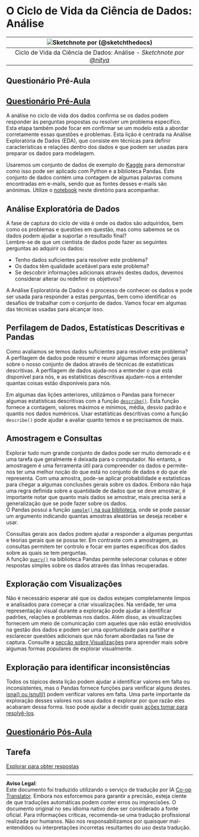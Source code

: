 <!--
CO_OP_TRANSLATOR_METADATA:
{
  "original_hash": "2baeafe1db4d58ee5b8ec85db9de728a",
  "translation_date": "2025-09-05T13:19:20+00:00",
  "source_file": "4-Data-Science-Lifecycle/15-analyzing/README.md",
  "language_code": "pt"
}
-->
# O Ciclo de Vida da Ciência de Dados: Análise

|![ Sketchnote por [(@sketchthedocs)](https://sketchthedocs.dev) ](../../sketchnotes/15-Analyzing.png)|
|:---:|
| Ciclo de Vida da Ciência de Dados: Análise - _Sketchnote por [@nitya](https://twitter.com/nitya)_ |

## Questionário Pré-Aula

## [Questionário Pré-Aula](https://ff-quizzes.netlify.app/en/ds/quiz/28)

A análise no ciclo de vida dos dados confirma se os dados podem responder às perguntas propostas ou resolver um problema específico. Esta etapa também pode focar em confirmar se um modelo está a abordar corretamente essas questões e problemas. Esta lição é centrada na Análise Exploratória de Dados (EDA), que consiste em técnicas para definir características e relações dentro dos dados e que podem ser usadas para preparar os dados para modelagem.

Usaremos um conjunto de dados de exemplo do [Kaggle](https://www.kaggle.com/balaka18/email-spam-classification-dataset-csv/version/1) para demonstrar como isso pode ser aplicado com Python e a biblioteca Pandas. Este conjunto de dados contém uma contagem de algumas palavras comuns encontradas em e-mails, sendo que as fontes desses e-mails são anónimas. Utilize o [notebook](../../../../4-Data-Science-Lifecycle/15-analyzing/notebook.ipynb) neste diretório para acompanhar.

## Análise Exploratória de Dados

A fase de captura do ciclo de vida é onde os dados são adquiridos, bem como os problemas e questões em questão, mas como sabemos se os dados podem ajudar a suportar o resultado final?  
Lembre-se de que um cientista de dados pode fazer as seguintes perguntas ao adquirir os dados:
-   Tenho dados suficientes para resolver este problema?
-   Os dados têm qualidade aceitável para este problema?
-   Se descobrir informações adicionais através destes dados, devemos considerar alterar ou redefinir os objetivos?

A Análise Exploratória de Dados é o processo de conhecer os dados e pode ser usada para responder a estas perguntas, bem como identificar os desafios de trabalhar com o conjunto de dados. Vamos focar em algumas das técnicas usadas para alcançar isso.

## Perfilagem de Dados, Estatísticas Descritivas e Pandas
Como avaliamos se temos dados suficientes para resolver este problema? A perfilagem de dados pode resumir e reunir algumas informações gerais sobre o nosso conjunto de dados através de técnicas de estatísticas descritivas. A perfilagem de dados ajuda-nos a entender o que está disponível para nós, e as estatísticas descritivas ajudam-nos a entender quantas coisas estão disponíveis para nós.

Em algumas das lições anteriores, utilizámos o Pandas para fornecer algumas estatísticas descritivas com a função [`describe()`](https://pandas.pydata.org/pandas-docs/stable/reference/api/pandas.DataFrame.describe.html). Esta função fornece a contagem, valores máximos e mínimos, média, desvio padrão e quantis nos dados numéricos. Usar estatísticas descritivas como a função `describe()` pode ajudar a avaliar quanto temos e se precisamos de mais.

## Amostragem e Consultas
Explorar tudo num grande conjunto de dados pode ser muito demorado e é uma tarefa que geralmente é deixada para o computador. No entanto, a amostragem é uma ferramenta útil para compreender os dados e permite-nos ter uma melhor noção do que está no conjunto de dados e do que ele representa. Com uma amostra, pode-se aplicar probabilidade e estatísticas para chegar a algumas conclusões gerais sobre os dados. Embora não haja uma regra definida sobre a quantidade de dados que se deve amostrar, é importante notar que quanto mais dados se amostrar, mais precisa será a generalização que se pode fazer sobre os dados.  
O Pandas possui a função [`sample()` na sua biblioteca](https://pandas.pydata.org/pandas-docs/stable/reference/api/pandas.DataFrame.sample.html), onde se pode passar um argumento indicando quantas amostras aleatórias se deseja receber e usar.

Consultas gerais aos dados podem ajudar a responder a algumas perguntas e teorias gerais que se possa ter. Em contraste com a amostragem, as consultas permitem ter controlo e focar em partes específicas dos dados sobre as quais se tem perguntas.  
A função [`query()`](https://pandas.pydata.org/pandas-docs/stable/reference/api/pandas.DataFrame.query.html) na biblioteca Pandas permite selecionar colunas e obter respostas simples sobre os dados através das linhas recuperadas.

## Exploração com Visualizações
Não é necessário esperar até que os dados estejam completamente limpos e analisados para começar a criar visualizações. Na verdade, ter uma representação visual durante a exploração pode ajudar a identificar padrões, relações e problemas nos dados. Além disso, as visualizações fornecem um meio de comunicação com aqueles que não estão envolvidos na gestão dos dados e podem ser uma oportunidade para partilhar e esclarecer questões adicionais que não foram abordadas na fase de captura. Consulte a [secção sobre Visualizações](../../../../../../../../../3-Data-Visualization) para aprender mais sobre algumas formas populares de explorar visualmente.

## Exploração para identificar inconsistências
Todos os tópicos desta lição podem ajudar a identificar valores em falta ou inconsistentes, mas o Pandas fornece funções para verificar alguns destes. [isna() ou isnull()](https://pandas.pydata.org/pandas-docs/stable/reference/api/pandas.isna.html) podem verificar valores em falta. Uma parte importante da exploração desses valores nos seus dados é explorar por que razão eles acabaram dessa forma. Isso pode ajudar a decidir quais [ações tomar para resolvê-los](../../../../../../../../../2-Working-With-Data/08-data-preparation/notebook.ipynb).

## [Questionário Pós-Aula](https://ff-quizzes.netlify.app/en/ds/quiz/29)

## Tarefa

[Explorar para obter respostas](assignment.md)

---

**Aviso Legal**:  
Este documento foi traduzido utilizando o serviço de tradução por IA [Co-op Translator](https://github.com/Azure/co-op-translator). Embora nos esforcemos para garantir a precisão, esteja ciente de que traduções automáticas podem conter erros ou imprecisões. O documento original no seu idioma nativo deve ser considerado a fonte oficial. Para informações críticas, recomenda-se uma tradução profissional realizada por humanos. Não nos responsabilizamos por quaisquer mal-entendidos ou interpretações incorretas resultantes do uso desta tradução.